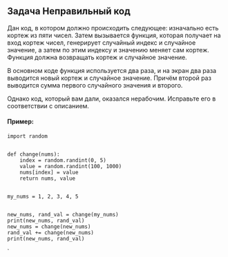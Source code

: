 ## Задача Неправильный код
Дан код, в котором должно происходить следующее: изначально есть кортеж из пяти чисел. 
Затем вызывается функция, которая получает на вход кортеж чисел, генерирует случайный индекс и случайное значение, а затем по этим индексу и значению меняет сам кортеж. Функция должна возвращать кортеж и случайное значение.

В основном коде функция используется два раза, и на экран два раза выводится новый кортеж и случайное значение. 
Причём второй раз выводится сумма первого случайного значения и второго.

Однако код, который вам дали, оказался нерабочим. Исправьте его в соответствии с описанием.
#### Пример:
```
import random


def change(nums):
    index = random.randint(0, 5)
    value = random.randint(100, 1000)
    nums[index] = value
    return nums, value


my_nums = 1, 2, 3, 4, 5


new_nums, rand_val = change(my_nums)
print(new_nums, rand_val)
new_nums = change(new_nums)
rand_val += change(new_nums)
print(new_nums, rand_val)
```
`